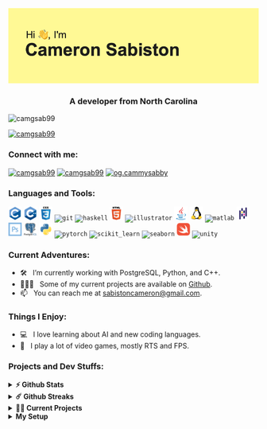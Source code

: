 <img src="https://github.com/camgsab99/camgsab99/blob/main/header.png">

<h3 align="center">A developer from North Carolina</h3>

<p align="left"> <img src="https://komarev.com/ghpvc/?username=camgsab99&label=Profile%20views&color=0e75b6&style=flat" alt="camgsab99" /> </p>

<p align="left"> <a href="https://github.com/ryo-ma/github-profile-trophy"><img src="https://github-profile-trophy.vercel.app/?username=camgsab99" alt="camgsab99" /></a> </p>

<h3 align="left">Connect with me:</h3>
<p align="left">
<a href="https://twitter.com/camgsab99" target="blank"><img align="center" src="https://raw.githubusercontent.com/rahuldkjain/github-profile-readme-generator/master/src/images/icons/Social/twitter.svg" alt="camgsab99" height="30" width="40" /></a>
<a href="https://www.linkedin.com/in/cameron-sabiston-11753999/" target="blank"><img align="center" src="https://raw.githubusercontent.com/rahuldkjain/github-profile-readme-generator/master/src/images/icons/Social/linked-in-alt.svg" alt="camgsab99" height="30" width="40" /></a>
<a href="https://instagram.com/og.cammysabby" target="blank"><img align="center" src="https://raw.githubusercontent.com/rahuldkjain/github-profile-readme-generator/master/src/images/icons/Social/instagram.svg" alt="og.cammysabby" height="30" width="40" /></a>
</p>

### Languages and Tools:
<code><img src="https://raw.githubusercontent.com/devicons/devicon/master/icons/c/c-original.svg" alt="c" width="27" height="27"></code>
<code><img src="https://raw.githubusercontent.com/devicons/devicon/master/icons/cplusplus/cplusplus-original.svg" alt="cplusplus" width="27" height="27"></code>
<code><img src="https://raw.githubusercontent.com/devicons/devicon/master/icons/css3/css3-original-wordmark.svg" alt="css3" width="27" height="27"></code>
<code><img src="https://www.vectorlogo.zone/logos/git-scm/git-scm-icon.svg" alt="git" width="27" height="27"></code>
<code><img src="https://upload.wikimedia.org/wikipedia/commons/1/1c/Haskell-Logo.svg" alt="haskell" width="27" height="27"></code>
<code><img src="https://raw.githubusercontent.com/devicons/devicon/master/icons/html5/html5-original-wordmark.svg" alt="html5" width="27" height="27"></code>
<code><img src="https://www.vectorlogo.zone/logos/adobe_illustrator/adobe_illustrator-icon.svg" alt="illustrator" width="27" height="27"></code>
<code><img src="https://raw.githubusercontent.com/devicons/devicon/master/icons/java/java-original.svg" alt="java" width="27" height="27"></code> 
<code><img src="https://raw.githubusercontent.com/devicons/devicon/master/icons/linux/linux-original.svg" alt="linux" width="27" height="27"></code>
<code><img src="https://upload.wikimedia.org/wikipedia/commons/2/21/Matlab_Logo.png" alt="matlab" width="27" height="27"></code>
<code><img src="https://raw.githubusercontent.com/devicons/devicon/2ae2a900d2f041da66e950e4d48052658d850630/icons/pandas/pandas-original.svg" alt="pandas" width="27" height="27"></code>
<code><img src="https://raw.githubusercontent.com/devicons/devicon/master/icons/photoshop/photoshop-line.svg" alt="photoshop" width="27" height="27"></code>
<code><img src="https://raw.githubusercontent.com/devicons/devicon/master/icons/postgresql/postgresql-original-wordmark.svg" alt="postgresql" width="27" height="27"></code>
<code><img src="https://raw.githubusercontent.com/devicons/devicon/master/icons/python/python-original.svg" alt="python" width="27" height="27"></code>
<code><img src="https://www.vectorlogo.zone/logos/pytorch/pytorch-icon.svg" alt="pytorch" width="27" height="27"></code>
<code><img src="https://upload.wikimedia.org/wikipedia/commons/0/05/Scikit_learn_logo_small.svg" alt="scikit_learn" width="27" height="27"></code>
<code><img src="https://seaborn.pydata.org/_images/logo-mark-lightbg.svg" alt="seaborn" width="27" height="27"></code> 
<code><img src="https://raw.githubusercontent.com/devicons/devicon/master/icons/swift/swift-original.svg" alt="swift" width="27" height="27"></code>
<code><img src="https://www.vectorlogo.zone/logos/unity3d/unity3d-icon.svg" alt="unity" width="27" height="27"></code> 

### Current Adventures:

- 🛠 &nbsp; I’m currently working with PostgreSQL, Python, and C++.
- 👨🏻‍💻 &nbsp; Some of my current projects are available on [Github](https://github.com/camgsab99).
- 📫 &nbsp; You can reach me at sabistoncameron@gmail.com.

### Things I Enjoy:

- 💻 &nbsp; I love learning about AI and new coding languages.
- 📰 &nbsp; I play a lot of video games, mostly RTS and FPS.

### Projects and Dev Stuffs:

<details>	
  <summary><b>⚡ Github Stats</b></summary>

  <br />
  <img height="180em" src="https://github-readme-stats.vercel.app/api?username=camgsab99&show_icons=true&hide_border=true&&count_private=true&include_all_commits=true&hide_rank=true&theme=vue-dark" />
  <img height="180em" src="https://github-readme-stats.vercel.app/api/top-langs/?username=camgsab99&show_icons=true&hide_border=true&theme=vue-dark&layout=compact&langs_count=8"/>
</details>

<details>	
  <summary><b>☄️ Github Streaks</b></summary>

  <br />
  <img height="180em" src="https://github-readme-streak-stats.herokuapp.com/?user=camgsab99&hide_border=true" />
</details>

<details>
  <summary><b>🧑‍🚀 Current Projects</b></summary>

  <br />
  <table>
    <thead align="center">
      <tr border: none;>
        <td><b>💻 Projects</b></td>
        <td><b>🌟 Stars</b></td>
        <td><b>🍴 Forks</b></td>
        <td><b>🐛 Issues</b></td>
        <td><b>🔔 Pull Requests</b></td>
        <td><b>👨‍💻 Language</b></td>
      </tr>
    </thead>
    <tbody>
      <tr>
	      <td><a href="https://github.com/camgsab99/CSCI4120_Group15"><b>Machine Learning</b></a></td>
        <td><img alt="Stars" src="https://img.shields.io/github/stars/camgsab99/CSCI4120_Group15?style=flat-square&labelColor=343b41"/></td>
        <td><img alt="Forks" src="https://img.shields.io/github/forks/camgsab99/CSCI4120_Group15?style=flat-square&labelColor=343b41"/></td>
        <td><img alt="Issues" src="https://img.shields.io/github/issues/camgsab99/CSCI4120_Group15?style=flat-square"/></td>
        <td><img alt="Pull Requests" src="https://img.shields.io/github/issues-pr/camgsab99/CSCI4120_Group15?style=flat-square"/></td>
        <td><img alt="Language" src="https://img.shields.io/github/languages/top/camgsab99/CSCI4120_Group15?style=flat-square"/></td>
      </tr>
      <tr>
	      <td><a href="https://github.com/camgsab99/CSCI3700_Group15"><b>Databases</b></a></td>
        <td><img alt="Stars" src="https://img.shields.io/github/stars/camgsab99/CSCI3700_Group15?style=flat-square&labelColor=343b41"/></td>
        <td><img alt="Forks" src="https://img.shields.io/github/forks/camgsab99/CSCI3700_Group15?style=flat-square&labelColor=343b41"/></td>
        <td><img alt="Issues" src="https://img.shields.io/github/issues/camgsab99/CSCI3700_Group15?style=flat-square"/></td>
        <td><img alt="Pull Requests" src="https://img.shields.io/github/issues-pr/camgsab99/CSCI3700_Group15?style=flat-square"/></td>
        <td><img alt="Language" src="https://img.shields.io/github/languages/top/camgsab99/CSCI3700_Group15?style=flat-square"/></td> 
      </tr>
    </tbody>
  </table>
  <br />
</details>
 
<details>	
  <br />
  <summary><b>My Setup</b></summary>
       <ul>
  	    <li><b>OS: </b> Windows 11 | macOS Ventura 13.4</li>
       	    <li><b>Desktop: </b>
	    <ul>
       	  <li><b>CPU: </b> i5-12600K
          <li><b>GPU: </b> Gigabyte RTX 4080 Aero
          <li><b>RAM: </b> 32GB Corsair Vengeance RGB PRO 3600MHz
          <li><b>Case: </b> NZXT H7 Flow
	  <li><b>Mobo: </b> MSI PRO Z690-A
	     </ul>
       </li>
	    <li><b>Laptop: </b> MacBook Pro 14" (2021)</li>
  	    <li><b>Browser: </b> Chrome | Safari</li>
	    <li><b>Terminal: </b> Hyper</li>
	    <li><b>Zsh Shell: </b> Oh My Zsh (PowerLevel10k)</li>
	    <li><b>Code Editor: </b> VSCode | Xcode</li>
	    <br />
</details>
